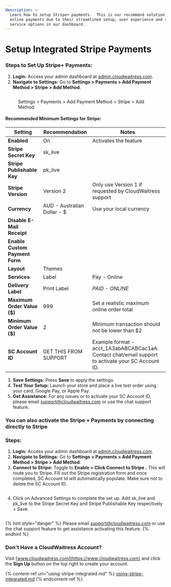 ```yaml
---
description: >-
  Learn how to setup Stripe+ payments.  This is our recommend solution for
  online payments due to their streamlined setup, user experience and self
  service options in our dashboard.
---
```


# Setup Integrated Stripe Payments

### Steps to Set Up Stripe+ Payments:

1. **Login:** Access your admin dashboard at [admin.cloudwaitress.com](https://admin.cloudwaitress.com).
2. **Navigate to Settings:** Go to **Settings > Payments > Add Payment Method > Stripe > Add Method**.

<figure><img src="../.gitbook/assets/Settings-payments-Stripe.png" alt=""><figcaption><p>Settings > Payments > Add Payment Method > Stripe > Add Method</p></figcaption></figure>

#### Recommended Minimum Settings for Stripe:

| Setting                        | Recommendation              | Notes                                                                                               |
| ------------------------------ | --------------------------- | --------------------------------------------------------------------------------------------------- |
| **Enabled**                    | On                          | Activates the feature                                                                               |
| **Stripe Secret Key**          | sk\_live                    |                                                                                                     |
| **Stripe Publishable Key**     | pk\_live                    |                                                                                                     |
| **Stripe Version**             | Version 2                   | Only use Version 1 if requested by CloudWaitress support                                            |
| **Currency**                   | AUD - Australian Dollar - $ | Use your local currency                                                                             |
| **Disable E-Mail Receipt**     |                             |                                                                                                     |
| **Enable Custom Payment Form** |                             |                                                                                                     |
| **Layout**                     | Themes                      |                                                                                                     |
| **Services**                   | Label                       | Pay - Online                                                                                        |
| **Delivery Label**             | Print Label                 | _PAID - ONLINE_                                                                                     |
| **Maximum Order Value ($)**    | 999                         | Set a realistic maximum online order total                                                          |
| **Minimum Order Value ($)**    | 2                           | Minimum transaction should not be lower than $2                                                     |
| **SC Account ID**              | GET THIS FROM SUPPORT       | Example format - acct\_1A3abABCABCac1aA. Contact chat/email support to activate your SC Account ID. |

3. **Save Settings:** Press **Save** to apply the settings.
4. **Test Your Setup:** Launch your store and place a live test order using your card, Google Pay, or Apple Pay.
5. **Get Assistance:** For any issues or to activate your SC Account ID, please email [support@cloudwaitress.com](mailto:support@cloudwaitress.com) or use the chat support feature.

### You can also activate the Stripe + Payments by connecting directly to Stripe

### Steps:

1. **Login:** Access your admin dashboard at [admin.cloudwaitress.com](https://admin.cloudwaitress.com).
2. **Navigate to Settings:** Go to **Settings > Payments > Add Payment Method > Stripe > Add Method**.
3. **Connect to Stripe:** Toggle to **Enable > Click Connect to Stripe .** This will route you to Stripe. Fill out the Stripe registration form and once completed, SC Account Id will automatically populate. Make sure not to delete the SC Account ID.&#x20;

<figure><img src="../.gitbook/assets/Screenshot 2025-03-18 at 10.39.20 AM.png" alt=""><figcaption></figcaption></figure>

4. Click  on Advanced Settings to complete the set up. Add sk\_live and pk\_live to the Stripe Secret Key and Stripe Publishable Key respectively > Save.

<figure><img src="../.gitbook/assets/Screenshot 2025-03-18 at 10.42.04 AM.png" alt=""><figcaption></figcaption></figure>



{% hint style="danger" %}
Please email [support@cloudwaitress.com](mailto:support@cloudwaitress.com) or use the chat support feature to get assistance activating this feature.
{% endhint %}

### Don't Have a CloudWaitress Account?

Visit [www.cloudwaitress.com](https://www.cloudwaitress.com) and click the **Sign Up** button on the top right to create your account.

{% content-ref url="using-stripe-integrated.md" %}
[using-stripe-integrated.md](using-stripe-integrated.md)
{% endcontent-ref %}
